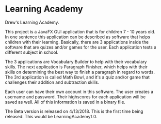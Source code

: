 # Learning Academy
Drew's Learning Academy.

This project is a JavaFX GUI application that is for children 7 - 10 years old. In one sentence this application can be described as software that helps children with their learning. Basically, there are 3 applications inside the software that are quizes and/or games for the user. Each application tests a different subject in school. 

The 3 applications are Vocabulary Builder to help with their vocabulary skills. The next application is Paragraph Finisher, which helps with their skills on determining the best way to finish a paragraph in regard to words. The 3rd application is called Math Bowl, and it's a quiz and/or game that challenges their addition and subtraction skills. 

Each user can have their own account in this software. The user creates a username and password. Their highscores for each application will be saved as well. All of this information is saved in a binary file.

The Beta version is released on 4/13/2018. This is the first time being released. This would be LearningAcademy1.0. 
